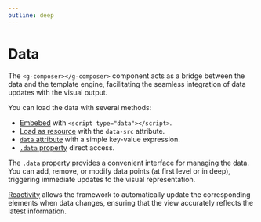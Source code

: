 ```yaml
---
outline: deep
---
```


# Data

The `<g-composer></g-composer>` component acts as a bridge between the data and the template engine,
facilitating the seamless integration of data updates with the visual output.

You can load the data with several methods:

- [Embebed](embebed.md) with `<script type="data"></script>`.
- [Load as resource](external.md) with the `data-src` attribute.
- [`data` attribute](attribute.md) with a simple key-value expression.
- [`.data` property](property.md) direct access.

The `.data` property provides a convenient interface for managing the data. You can add, remove, or
modify data points (at first level or in deep), triggering immediate updates to the visual
representation. 

[Reactivity](reactivity.md) allows the framework to automatically update the
corresponding elements when data changes, ensuring that the view accurately reflects the latest
information.
